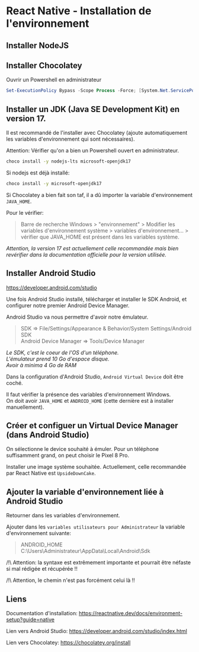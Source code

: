 # React Native - Installation de l'environnement

## Installer NodeJS

## Installer Chocolatey 

Ouvrir un Powershell en administrateur

```powershell
Set-ExecutionPolicy Bypass -Scope Process -Force; [System.Net.ServicePointManager]::SecurityProtocol = [System.Net.ServicePointManager]::SecurityProtocol -bor 3072; iex ((New-Object System.Net.WebClient).DownloadString('https://community.chocolatey.org/install.ps1'))
```

## Installer un JDK (Java SE Development Kit) en version 17. 

Il est recommandé de l'installer avec Chocolatey (ajoute automatiquement les variables d'environnement qui sont nécessaires).  

Attention: Vérifier qu'on a bien un Powershell ouvert en administrateur.

```bash
choco install -y nodejs-lts microsoft-openjdk17
```

Si nodejs est déjà installé:
```bash
choco install -y microsoft-openjdk17
```

Si Chocolatey a bien fait son taf, il a dû importer la variable d'environnement `JAVA_HOME`.

Pour le vérifier:

> Barre de recherche Windows > "environnement" > Modifier les variables d'environnement système > variables d'environnement... > vérifier que JAVA_HOME est présent dans les variables système.

*Attention, la version 17 est actuellement celle recommandée mais bien revérifier dans la documentation officielle pour la version utilisée.*

## Installer Android Studio
https://developer.android.com/studio

Une fois Android Studio installé, télécharger et installer le SDK Android, et configurer notre premier Android Device Manager. 

Android Studio va nous permettre d'avoir notre émulateur. 

> SDK => File/Settings/Appearance & Behavior/System Settings/Android SDK   
Android Device Manager => Tools/Device Manager

*Le SDK, c'est le coeur de l'OS d'un téléphone.*  
*L'émulateur prend 10 Go d'espace disque.*  
*Avoir à minima 4 Go de RAM*

Dans la configuration d'Android Studio, `Android Virtual Device` doit être coché.

Il faut vérifier la présence des variables d'environnement Windows.  
On doit avoir `JAVA_HOME` et `ANDROID_HOME` (cette dernière est à installer manuellement).

## Créer et configuer un Virtual Device Manager (dans Android Studio)

On sélectionne le device souhaité à émuler. Pour un téléphone suffisamment grand, on peut choisir le Pixel 8 Pro. 

Installer une image système souhaitée. Actuellement, celle recommandée par React Native est `UpsideDownCake`.

## Ajouter la variable d'environnement liée à Android Studio

Retourner dans les variables d'environnement.

Ajouter dans les `variables utilisateurs pour Administrateur` la variable d'environnement suivante:

> ANDROID_HOME  
C:\Users\Administrateur\AppData\Local\Android\Sdk

/!\ Attention: la syntaxe est extrêmement importante et pourrait être néfaste si mal rédigée et récupérée !!

/!\ Attention, le chemin n'est pas forcément celui là !!



## Liens
Documentation d'installation:
https://reactnative.dev/docs/environment-setup?guide=native

Lien vers Android Studio:
https://developer.android.com/studio/index.html

Lien vers Chocolatey:
https://chocolatey.org/install